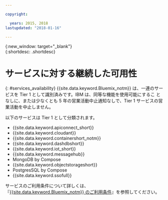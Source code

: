 ```yaml
---

copyright:

  years: 2015, 2018
lastupdated: "2018-01-16"

---
```


{:new_window: target="_blank"}  
{:shortdesc: .shortdesc}


# サービスに対する継続した可用性
{: #services_availability}
{{site.data.keyword.Bluemix_notm}} は、一連のサービスを
Tier 1 として識別済みです。IBM は、同等な機能を使用可能にするこ
となしに、または少なくとも 5 年の営業活動中止通知なしで、Tier 1
サービスの営業活動を中止しません。

以下のサービスは Tier 1 として分類されます。
  * {{site.data.keyword.apiconnect_short}}
  * {{site.data.keyword.cloudant}}
  * {{site.data.keyword.containershort_notm}}
  * {{site.data.keyword.dashdbshort}}
  * {{site.data.keyword.iot_short}}
  * {{site.data.keyword.messagehub}}
  * MongoDB by Compose
  * {{site.data.keyword.objectstorageshort}}
  * PostgresSQL by Compose
  * {{site.data.keyword.ssofull}}


サービスのご利用条件について詳しくは、『[{{site.data.keyword.Bluemix_notm}} のご利用条件](/overview/terms-of-use/notices.html)』を参照してください。
